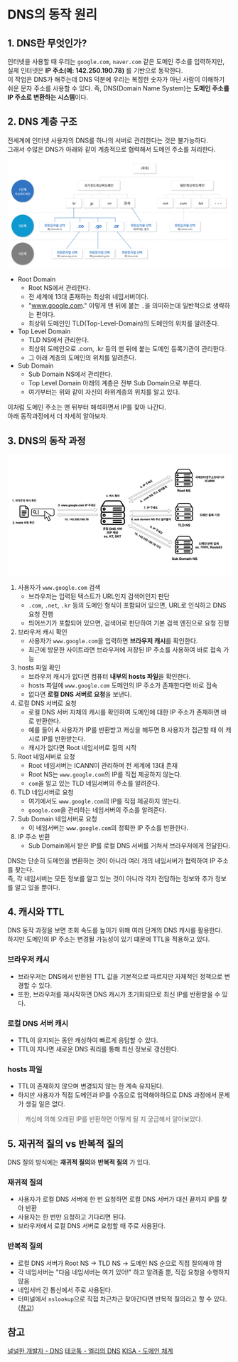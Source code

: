 # DNS의 동작 원리

## 1. DNS란 무엇인가?
인터넷을 사용할 때 우리는 `google.com`, `naver.com` 같은 도메인 주소를 입력하지만, 실제 인터넷은 **IP 주소(예: 142.250.190.78)** 를 기반으로 동작한다.  
이 작업은 DNS가 해주는데 DNS 덕분에 우리는 복잡한 숫자가 아닌 사람이 이해하기 쉬운 문자 주소를 사용할 수 있다.
즉, DNS(Domain Name System)는 **도메인 주소를 IP 주소로 변환하는 시스템**이다.

## 2. DNS 계층 구조
전세계에 인터넷 사용자의 DNS를 하나의 서버로 관리한다는 것은 불가능하다.  
그래서 수많은 DNS가 아래와 같이 계층적으로 협력해서 도메인 주소를 처리한다.

![dns-hierarchy](img/dns-hierarchy.png)

- Root Domain
  - Root NS에서 관리한다.
  - 전 세계에 13대 존재하는 최상위 네임서버이다.
  - "www.google.com." 이렇게 맨 뒤에 붙는 `.`을 의미하는데 일반적으로 생략하는 편이다. 
  - 최상위 도메인인 TLD(Top-Level-Domain)의 도메인의 위치를 알려준다.
- Top Level Domain
  - TLD NS에서 관리한다. 
  - 최상위 도메인으로 .com, .kr 등의 맨 뒤에 붙는 도메인 등록기관이 관리한다.
  - 그 아래 계층의 도메인의 위치를 알려준다.
- Sub Domain
  - Sub Domain NS에서 관리한다. 
  - Top Level Domain 아래의 계층은 전부 Sub Domain으로 부른다.
  - 여기부터는 위와 같이 자신의 하위계층의 위치를 알고 있다.

이처럼 도메인 주소는 맨 뒤부터 해석하면서 IP를 찾아 나간다.  
아래 동작과정에서 더 자세히 알아보자.

## 3. DNS의 동작 과정
![도메인 동작 과정](img/도메인%20동작과정.png)

1. 사용자가 `www.google.com` 검색
   - 브라우저는 입력된 텍스트가 URL인지 검색어인지 판단
   - `.com`, `.net`, `.kr` 등의 도메인 형식이 포함되어 있으면, URL로 인식하고 DNS 요청 진행
   - 띄어쓰기가 포함되어 있으면, 검색어로 판단하여 기본 검색 엔진으로 요청 진행
2. 브라우저 캐시 확인
   - 사용자가 `www.google.com`을 입력하면 **브라우저 캐시**를 확인한다.
   - 최근에 방문한 사이트라면 브라우저에 저장된 IP 주소를 사용하여 바로 접속 가능
3. hosts 파일 확인
   - 브라우저 캐시가 없다면 컴퓨터 **내부의 hosts 파일**을 확인한다.
   - hosts 파일에 `www.google.com` 도메인의 IP 주소가 존재한다면 바로 접속
   - 없다면 **로컬 DNS 서버로 요청**을 보낸다.
4. 로컬 DNS 서버로 요청
   - 로컬 DNS 서버 자체의 캐시를 확인하여 도메인에 대한 IP 주소가 존재하면 바로 반환한다.
   - 예를 들어 A 사용자가 IP를 반환받고 캐싱을 해두면 B 사용자가 접근할 때 이 캐시로 IP를 반환받는다.
   - 캐시가 없다면 Root 네임서버로 질의 시작
5. Root 네임서버로 요청
   - Root 네임서버는 ICANN이 관리하며 전 세계에 13대 존재
   - Root NS는 `www.google.com`의 IP를 직접 제공하지 않는다.
   - `com`을 알고 있는 TLD 네임서버의 주소를 알려준다.
6. TLD 네임서버로 요청
   - 여기에서도 `www.google.com`의 IP를 직접 제공하지 않는다.
   - `google.com`을 관리하는 네임서버의 주소를 알려준다.
7. Sub Domain 네임서버로 요청
   - 이 네임서버는 `www.google.com`의 정확한 IP 주소를 반환한다.
8. IP 주소 반환
   - Sub Domain에서 받은 IP를 로컬 DNS 서버를 거쳐서 브라우저에게 전달한다.

DNS는 단순히 도메인을 변환하는 것이 아니라 여러 개의 네임서버가 협력하여 IP 주소를 찾는다.  
즉, 각 네임서버는 모든 정보를 알고 있는 것이 아니라 각자 전담하는 정보와 추가 정보를 알고 있을 뿐이다.


## 4. 캐시와 TTL
DNS 동작 과정을 보면 조회 속도를 높이기 위해 여러 단계의 DNS 캐시를 활용한다.  
하지만 도메인의 IP 주소는 변경될 가능성이 있기 떄문에 TTL을 적용하고 있다.

### 브라우저 캐시
- 브라우저는 DNS에서 반환된 TTL 값을 기본적으로 따르지만 자체적인 정책으로 변경할 수 있다.
- 또한, 브라우저를 재시작하면 DNS 캐시가 초기화되므로 최신 IP를 반환받을 수 있다.

### 로컬 DNS 서버 캐시
- TTL이 유지되는 동안 캐싱하여 빠르게 응답할 수 있다.
- TTL이 지나면 새로운 DNS 쿼리를 통해 최신 정보로 갱신한다.

### hosts 파일
- TTL이 존재하지 않으며 변경되지 않는 한 계속 유지된다.
- 하지만 사용자가 직접 도메인과 IP를 수동으로 입력해야하므로 DNS 과정에서 문제가 생길 일은 없다.

> 캐싱에 의해 오래된 IP를 반환하면 어떻게 될 지 궁금해서 알아보았다. 

## 5. 재귀적 질의 vs 반복적 질의
DNS 질의 방식에는 **재귀적 질의**와 **반복적 질의** 가 있다.

### 재귀적 질의
- 사용자가 로컬 DNS 서버에 한 번 요청하면 로컬 DNS 서버가 대신 끝까지 IP를 찾아 반환
- 사용자는 한 번만 요청하고 기다리면 된다.
- 브라우저에서 로컬 DNS 서버로 요청할 때 주로 사용된다.

### 반복적 질의
- 로컬 DNS 서버가 Root NS → TLD NS → 도메인 NS 순으로 직접 질의해야 함
- 각 네임서버는 "다음 네임서버는 여기 있어!" 하고 알려줄 뿐, 직접 요청을 수행하지 않음
- 네임서버 간 통신에서 주로 사용된다.
- 터미널에서 `nslookup`으로 직접 차근차근 찾아간다면 반복적 질의라고 할 수 있다.([참고](https://youtu.be/XXzxetbAIfA?t=1163))

## 참고
[널널한 개발자 - DNS](https://youtu.be/XXzxetbAIfA)
[테코톡 - 엘리의 DNS](https://youtu.be/sDXcLyrn6gU)
[KISA - 도메인 체계](https://www.kisa.or.kr/1020704)